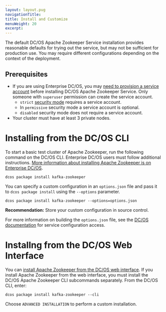```yaml
---
layout: layout.pug
navigationTitle:
title: Install and Customize
menuWeight: 20
excerpt:
---
```


<!-- This source repo for this topic is https://github.com/mesosphere/dcos-commons -->


The default DC/OS Apache Zookeeper Service installation provides reasonable defaults for trying out the service, but may not be sufficient for production use. You may require different configurations depending on the context of the deployment.

## Prerequisites

- If you are using Enterprise DC/OS, you may [need to provision a service account](/latest/security/ent/service-auth/custom-service-auth/) before installing DC/OS Apache Zookeeper Service. Only someone with `superuser` permission can create the service account.
  - `strict` [security mode](/latest/installing/ent/custom/configuration/configuration-parameters/#security) requires a service account.
  - In `permissive` security mode a service account is optional.
  - `disabled` security mode does not require a service account.
- Your cluster must have at least 3 private nodes.

# Installing from the DC/OS CLI

To start a basic test cluster of Apache Zookeeper, run the following command on the DC/OS CLI. Enterprise DC/OS users must follow additional instructions. [More information about installing Apache Zookeeper is on Enterprise DC/OS](/1.10/security/ent/service-auth/custom-service-auth/).

```shell
dcos package install kafka-zookeeper
```

You can specify a custom configuration in an `options.json` file and pass it to `dcos package install` using the `--options` parameter.

```shell
dcos package install kafka-zookeeper --options=options.json
```

**Recommendation:** Store your custom configuration in source control.

For more information on building the `options.json` file, see the [DC/OS documentation](/latest/usage/managing-services/config-universe-service/) for service configuration access.

# Installng from the DC/OS Web Interface

You can [install Apache Zookeeper from the DC/OS web interface](/latest/usage/managing-services/install/). If you install Apache Zookeeper from the web interface, you must install the DC/OS Apache Zookeeper CLI subcommands separately. From the DC/OS CLI, enter:

```shell
dcos package install kafka-zookeeper --cli
```

Choose `ADVANCED INSTALLATION` to perform a custom installation.
